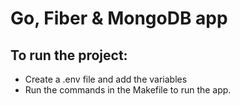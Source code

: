 # Go, Fiber & MongoDB app

## To run the project:
- Create a .env file and add the variables
- Run the commands in the Makefile to run the app.

